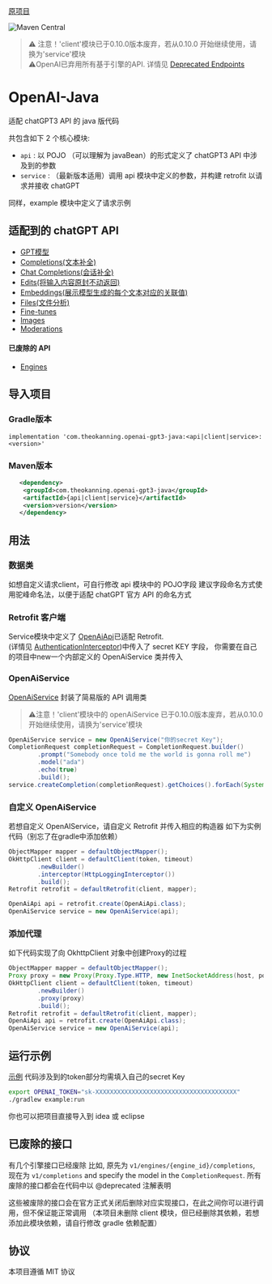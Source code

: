 [原项目](https://github.com/TheoKanning/openai-java/)

![Maven Central](https://img.shields.io/maven-central/v/com.theokanning.openai-gpt3-java/client?color=blue)

> ⚠️ 注意！'client'模块已于0.10.0版本废弃，若从0.10.0 开始继续使用，请换为'service'模块  
> ⚠️OpenAI已弃用所有基于引擎的API. 详情见 [Deprecated Endpoints](https://github.com/TheoKanning/openai-java#deprecated-endpoints) 

# OpenAI-Java
适配 chatGPT3 API 的 java 版代码

共包含如下 2 个核心模块:
- `api` : 以 POJO （可以理解为 javaBean）的形式定义了 chatGPT3 API 中涉及到的参数
- `service` : （最新版本适用）调用 api 模块中定义的参数，并构建 retrofit 以请求并接收 chatGPT

同样，example 模块中定义了请求示例

## 适配到的 chatGPT API
- [GPT模型](https://platform.openai.com/docs/api-reference/models)
- [Completions(文本补全)](https://platform.openai.com/docs/api-reference/completions)
- [Chat Completions(会话补全)](https://platform.openai.com/docs/api-reference/chat/create)
- [Edits(将输入内容原封不动返回)](https://platform.openai.com/docs/api-reference/edits)
- [Embeddings(展示模型生成的每个文本对应的关联值)](https://platform.openai.com/docs/api-reference/embeddings)
- [Files(文件分析)](https://platform.openai.com/docs/api-reference/files)
- [Fine-tunes](https://platform.openai.com/docs/api-reference/fine-tunes)
- [Images](https://platform.openai.com/docs/api-reference/images)
- [Moderations](https://platform.openai.com/docs/api-reference/moderations)

#### 已废除的 API
- [Engines](https://platform.openai.com/docs/api-reference/engines)

## 导入项目

### Gradle版本
`implementation 'com.theokanning.openai-gpt3-java:<api|client|service>:<version>'`

### Maven版本
```xml
   <dependency>
    <groupId>com.theokanning.openai-gpt3-java</groupId>
    <artifactId>{api|client|service}</artifactId>
    <version>version</version>       
   </dependency>
```

## 用法
### 数据类
如想自定义请求client，可自行修改 api 模块中的 POJO字段
建议字段命名方式使用驼峰命名法，以便于适配 chatGPT 官方 API 的命名方式

### Retrofit 客户端
Service模块中定义了 [OpenAiApi](service/src/main/java/com/theokanning/openai/OpenAiApi.java)已适配 Retrofit.  
(详情见 [AuthenticationInterceptor](service/src/main/java/com/theokanning/openai/AuthenticationInterceptor.java))中传入了 secret KEY 字段，
你需要在自己的项目中new一个内部定义的 OpenAiService 类并传入

### OpenAiService
[OpenAiService](service/src/main/java/com/theokanning/openai/service/OpenAiService.java) 封装了简易版的 API 调用类

> ⚠️注意！'client'模块中的 openAiService 已于0.10.0版本废弃，若从0.10.0 开始继续使用，请换为'service'模块  
```java
OpenAiService service = new OpenAiService("你的secret Key");
CompletionRequest completionRequest = CompletionRequest.builder()
        .prompt("Somebody once told me the world is gonna roll me")
        .model("ada")
        .echo(true)
        .build();
service.createCompletion(completionRequest).getChoices().forEach(System.out::println);
```

### 自定义 OpenAiService
若想自定义 OpenAIService，请自定义 Retrofit 并传入相应的构造器
如下为实例代码（别忘了在gradle中添加依赖）

```java
ObjectMapper mapper = defaultObjectMapper();
OkHttpClient client = defaultClient(token, timeout)
        .newBuilder()
        .interceptor(HttpLoggingInterceptor())
        .build();
Retrofit retrofit = defaultRetrofit(client, mapper);

OpenAiApi api = retrofit.create(OpenAiApi.class);
OpenAiService service = new OpenAiService(api);
```

### 添加代理
如下代码实现了向 OkhttpClient 对象中创建Proxy的过程
```java
ObjectMapper mapper = defaultObjectMapper();
Proxy proxy = new Proxy(Proxy.Type.HTTP, new InetSocketAddress(host, port));
OkHttpClient client = defaultClient(token, timeout)
        .newBuilder()
        .proxy(proxy)
        .build();
Retrofit retrofit = defaultRetrofit(client, mapper);
OpenAiApi api = retrofit.create(OpenAiApi.class);
OpenAiService service = new OpenAiService(api);
```



## 运行示例
[示例](example/src/main/java/example/OpenAiApiExample.java) 代码涉及到的token部分均需填入自己的secret Key
```bash
export OPENAI_TOKEN="sk-XXXXXXXXXXXXXXXXXXXXXXXXXXXXXXXXXXXXXXX"
./gradlew example:run
```
你也可以把项目直接导入到 idea 或 eclipse

## 已废除的接口
有几个引擎接口已经废除
比如, 原先为 `v1/engines/{engine_id}/completions`, 现在为 `v1/completions` and specify the model in the `CompletionRequest`.
所有废除的接口都会在代码中以 @deprecated 注解表明

这些被废除的接口会在官方正式关闭后删除对应实现接口，在此之间你可以进行调用，但不保证能正常调用
（本项目未删除 client 模块，但已经删除其依赖，若想添加此模块依赖，请自行修改 gradle 依赖配置）

## 协议
本项目遵循 MIT 协议
